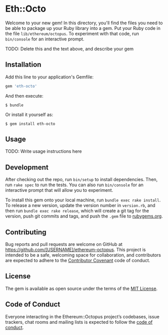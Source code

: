 # Eth::Octo

Welcome to your new gem! In this directory, you'll find the files you need to be able to package up your Ruby library into a gem. Put your Ruby code in the file `lib/ethereum/octopus`. To experiment with that code, run `bin/console` for an interactive prompt.

TODO: Delete this and the text above, and describe your gem

## Installation

Add this line to your application's Gemfile:

```ruby
gem 'eth-octo'
```

And then execute:

    $ bundle

Or install it yourself as:

    $ gem install eth-octo

## Usage

TODO: Write usage instructions here

## Development

After checking out the repo, run `bin/setup` to install dependencies. Then, run `rake spec` to run the tests. You can also run `bin/console` for an interactive prompt that will allow you to experiment.

To install this gem onto your local machine, run `bundle exec rake install`. To release a new version, update the version number in `version.rb`, and then run `bundle exec rake release`, which will create a git tag for the version, push git commits and tags, and push the `.gem` file to [rubygems.org](https://rubygems.org).

## Contributing

Bug reports and pull requests are welcome on GitHub at https://github.com/[USERNAME]/ethereum-octopus. This project is intended to be a safe, welcoming space for collaboration, and contributors are expected to adhere to the [Contributor Covenant](http://contributor-covenant.org) code of conduct.

## License

The gem is available as open source under the terms of the [MIT License](https://opensource.org/licenses/MIT).

## Code of Conduct

Everyone interacting in the Ethereum::Octopus project’s codebases, issue trackers, chat rooms and mailing lists is expected to follow the [code of conduct](https://github.com/[USERNAME]/ethereum-octopus/blob/master/CODE_OF_CONDUCT.md).

